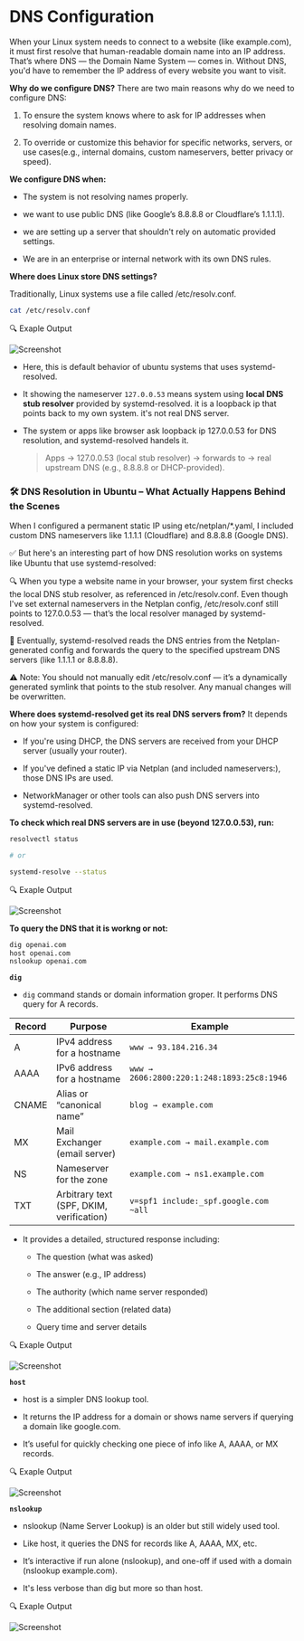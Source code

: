 # DNS Configuration

When your Linux system needs to connect to a website (like example.com), it must first resolve that human-readable domain name into an IP address. That’s where DNS — the Domain Name System — comes in. Without DNS, you'd have to remember the IP address of every website you want to visit.

**Why do we configure DNS?**
There are two main reasons why do we need to configure DNS:

1. To ensure the system knows where to ask for IP addresses when resolving domain names.

2. To override or customize this behavior for specific networks, servers, or use cases(e.g., internal domains, custom nameservers, better privacy or speed).

**We configure DNS when:**
* The system is not resolving names properly.

* we want to use public DNS (like Google’s 8.8.8.8 or Cloudflare’s 1.1.1.1).

* we are setting up a server that shouldn't rely on automatic provided settings.

* We are in an enterprise or internal network with its own DNS rules.

**Where does Linux store DNS settings?**

Traditionally, Linux systems use a file called /etc/resolv.conf. 

```bash
cat /etc/resolv.conf
```

🔍 Exaple Output

![Screenshot](https://github.com/vrjbhvsr/linux_for_DevOps_Practice/blob/main/Week_4/Screenshots/catres.png)

* Here, this is default behavior of ubuntu systems that uses systemd-resolved.

* It showing the nameserver `127.0.0.53` means system using **local DNS stub resolver** provided by systemd-resolved. it is a loopback ip that points back to my own system. it's not real DNS server.

* The system or apps like browser ask loopback ip 127.0.0.53 for DNS resolution, and systemd-resolved handels it.
    > Apps → 127.0.0.53 (local stub resolver) → forwards to → real upstream DNS (e.g., 8.8.8.8 or DHCP-provided).


### 🛠️ DNS Resolution in Ubuntu – What Actually Happens Behind the Scenes

When I configured a permanent static IP using etc/netplan/*.yaml, I included custom DNS nameservers like 1.1.1.1 (Cloudflare) and 8.8.8.8 (Google DNS).

✅ But here's an interesting part of how DNS resolution works on systems like Ubuntu that use systemd-resolved:

🔍 When you type a website name in your browser, your system first checks the local DNS stub resolver, as referenced in /etc/resolv.conf.
Even though I've set external nameservers in the Netplan config, /etc/resolv.conf still points to 127.0.0.53 — that’s the local resolver managed by systemd-resolved.

🔄 Eventually, systemd-resolved reads the DNS entries from the Netplan-generated config and forwards the query to the specified upstream DNS servers (like 1.1.1.1 or 8.8.8.8).

⚠️ Note: You should not manually edit /etc/resolv.conf — it’s a dynamically generated symlink that points to the stub resolver. Any manual changes will be overwritten.

**Where does systemd-resolved get its real DNS servers from?**
It depends on how your system is configured:

* If you're using DHCP, the DNS servers are received from your DHCP server (usually your router).

* If you've defined a static IP via Netplan (and included nameservers:), those DNS IPs are used.

* NetworkManager or other tools can also push DNS servers into systemd-resolved.


**To check which real DNS servers are in use (beyond 127.0.0.53), run:**

```bash
resolvectl status

# or

systemd-resolve --status

```

🔍 Exaple Output

![Screenshot](https://github.com/vrjbhvsr/linux_for_DevOps_Practice/blob/main/Week_4/Screenshots/DNSsts.png)


**To query the DNS that it is workng or not:**

```bash
dig openai.com
host openai.com
nslookup openai.com
```

**`dig`**
* `dig` command stands or domain information groper. It performs DNS query for A records.


| Record | Purpose                                  | Example                                    |
| ------ | ---------------------------------------- | ------------------------------------------ |
| A      | IPv4 address for a hostname              | `www → 93.184.216.34`                      |
| AAAA   | IPv6 address for a hostname              | `www → 2606:2800:220:1:248:1893:25c8:1946` |
| CNAME  | Alias or “canonical name”                | `blog → example.com`                       |
| MX     | Mail Exchanger (email server)            | `example.com → mail.example.com`           |
| NS     | Nameserver for the zone                  | `example.com → ns1.example.com`            |
| TXT    | Arbitrary text (SPF, DKIM, verification) | `v=spf1 include:_spf.google.com ~all`      |

* It provides a detailed, structured response including:

    * The question (what was asked)

    * The answer (e.g., IP address)

    * The authority (which name server responded)

    * The additional section (related data)

    * Query time and server details

🔍 Exaple Output

![Screenshot](https://github.com/vrjbhvsr/linux_for_DevOps_Practice/blob/main/Week_4/Screenshots/dig.png)


**`host`**

* host is a simpler DNS lookup tool.

* It returns the IP address for a domain or shows name servers if querying a domain like google.com.

* It’s useful for quickly checking one piece of info like A, AAAA, or MX records.

🔍 Exaple Output

![Screenshot](https://github.com/vrjbhvsr/linux_for_DevOps_Practice/blob/main/Week_4/Screenshots/host.png)

**`nslookup`**

* nslookup (Name Server Lookup) is an older but still widely used tool.

* Like host, it queries the DNS for records like A, AAAA, MX, etc.

* It’s interactive if run alone (nslookup), and one-off if used with a domain (nslookup example.com).

* It's less verbose than dig but more so than host.

🔍 Exaple Output

![Screenshot](https://github.com/vrjbhvsr/linux_for_DevOps_Practice/blob/main/Week_4/Screenshots/nslookup.png)
